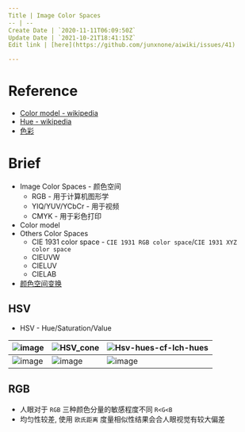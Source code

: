 ```yaml
---
Title | Image Color Spaces
-- | --
Create Date | `2020-11-11T06:09:50Z`
Update Date | `2021-10-21T18:41:15Z`
Edit link | [here](https://github.com/junxnone/aiwiki/issues/41)

---
```

# Reference
- [Color model - wikipedia](https://en.wikipedia.org/wiki/Color_model)
- [Hue - wikipedia](https://en.wikipedia.org/wiki/Hue)
- [色彩](http://vr.theatre.ntu.edu.tw/fineart/chap04/chap04-02.htm)


# Brief
- Image Color Spaces - 颜色空间
  - RGB - 用于计算机图形学
  - YIQ/YUV/YCbCr - 用于视频
  - CMYK - 用于彩色打印
- Color model
- Others Color Spaces
  - CIE 1931 color space - `CIE 1931 RGB color space`/`CIE 1931 XYZ color space`
  - CIEUVW
  - CIELUV
  - CIELAB
- [颜色空间变换](/Image_Color_Spaces_Transforms)


## HSV
- HSV -  Hue/Saturation/Value

![image](https://user-images.githubusercontent.com/2216970/101112203-c1e39f80-3617-11eb-9c6b-62a5e9d387c9.png) | ![HSV_cone](https://user-images.githubusercontent.com/2216970/101111758-d6736800-3616-11eb-9695-de186dbb872e.jpg) | ![Hsv-hues-cf-lch-hues](https://user-images.githubusercontent.com/2216970/101111776-dd9a7600-3616-11eb-8d07-4d4587c762ab.png) 
-- | -- | --
 ![image](https://user-images.githubusercontent.com/2216970/101111902-25b99880-3617-11eb-9239-c1201c8c423b.png) | ![image](https://user-images.githubusercontent.com/2216970/101111876-15a1b900-3617-11eb-9b4b-433e812701e8.png) | ![image](https://user-images.githubusercontent.com/2216970/101112317-f9524c00-3617-11eb-8546-311d747d3007.png)


## RGB
- 人眼对于 `RGB` 三种颜色分量的敏感程度不同 `R<G<B`
- 均匀性较差, 使用 `欧氏距离` 度量相似性结果会合人眼视觉有较大偏差
